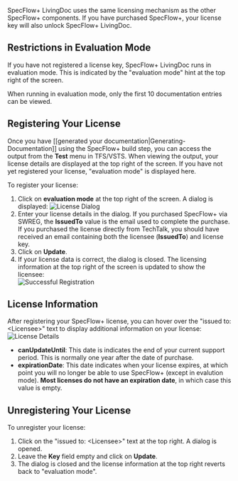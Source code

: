 SpecFlow+ LivingDoc uses the same licensing mechanism as the other SpecFlow+ components. If you have purchased SpecFlow+, your license key will also unlock SpecFlow+ LivingDoc.

## Restrictions in Evaluation Mode
If you have not registered a license key, SpecFlow+ LivingDoc runs in evaluation mode. This is indicated by the "evaluation mode" hint at the top right of the screen.

When running in evaluation mode, only the first 10 documentation entries can be viewed.

## Registering Your License
Once you have [[generated your documentation|Generating-Documentation]] using the SpecFlow+ build step, you can access the output from the **Test** menu in TFS/VSTS. When viewing the output, your license details are displayed at the top right of the screen. If you have not yet registered your license, "evaluation mode" is displayed here.

To register your license:

1. Click on **evaluation mode** at the top right of the screen. A dialog is displayed: 
  ![License Dialog](http://www.specflow.org/screenshots/License_dialog.png)
1. Enter your license details in the dialog. If you purchased SpecFlow+ via SWREG, the **IssuedTo** value is the email used to complete the purchase. If you purchased the license directly from TechTalk, you should have received an email containing both the licensee (**IssuedTo**) and license key.
1. Click on **Update**.
1. If your license data is correct, the dialog is closed. The licensing information at the top right of the screen is updated to show the licensee:  
  ![Successful Registration](http://www.specflow.org/screenshots/successfully_registered.png)

## License Information

After registering your SpecFlow+ license, you can hover over the "issued to: &lt;Licensee>" text to display additional information on your license:  
![License Details](http://www.specflow.org/screenshots/License_details.png)

* **canUpdateUntil**: This date is indicates the end of your current support period. This is normally one year after the date of purchase. <!-- Currently this doesn't prevent you from using LivingDoc once the date is past -->
* **expirationDate**: This date indicates when your license expires, at which point you will no longer be able to use SpecFlow+ (except in evalution mode). **Most licenses do not have an expiration date**, in which case this value is empty.

<!-- VERSION INFO IS STILL MISSING FROM TOOLTIP -->

## Unregistering Your License

To unregister your license:  
1. Click on the "issued to: &lt;Licensee>" text at the top right. A dialog is opened.
2. Leave the **Key** field empty and click on **Update**.
3. The dialog is closed and the license information at the top right reverts back to "evaluation mode".